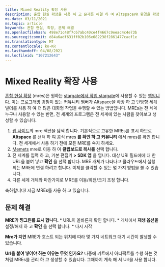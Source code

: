 ```yaml
---
title: Mixed Reality 확장 사용
description: 혼합 현실 확장을 사용 하 고 문제를 해결 하 여 AltspaceVR 환경을 확장 하 고 조정 하는 방법을 알아봅니다.
ms.date: 03/11/2021
ms.topic: article
keywords: 혼합 현실, 확장, 문제 해결
ms.openlocfilehash: 498e71c48f7c67abc40ce4f4667c9eeac4c4e73b
ms.sourcegitcommit: d84a6adf631ff02b106e682238f2861477caef1e
ms.translationtype: MT
ms.contentlocale: ko-KR
ms.lasthandoff: 04/08/2021
ms.locfileid: "107212643"
---
```

# <a name="using-a-mixed-reality-extension"></a>Mixed Reality 확장 사용

[혼합 현실 확장](https://developer.altvr.com/) (mres)은 원하는 [stargate에서 작업 stargate](https://account.altvr.com/mres/1152987031857529562)에 사용할 수 있는 [앱입니다.](https://account.altvr.com/mres/1173667287173955931) 이는 프로그래밍 경험이 있는 커뮤니티 멤버가 Altspace을 확장 하 고 단방향 세계 빌더를 사용 하 여 더 많은 대화형 작업을 수행할 수 있는 방법입니다. MREs는 전 세계 누구나 사용할 수 있는 반면, 전 세계의 프로그램은 전 세계에 있는 사람을 찾아보고 생성할 수 있습니다. 

1. [웹 사이트](https://account.altvr.com/mres)의 mre 섹션을 탐색 합니다. 기본적으로 고유한 MREs를 표시 하므로 **Altspace** 를 선택 하 여 공식 mres **를 확인 하 고 커뮤니티** 에서 mres를 확인 합니다. 전 세계에서 사용 하기 전에 모든 MRE를 숙지 하세요. 
2. [Memets](https://account.altvr.com/mres/1173667287173955931) mre로 이동 하 여 **클립보드로 복사를** 선택 합니다. 
3. 전 세계를 입력 하 고, 기본 편집기 **> SDK 앱** 을 엽니다. 대상 URI 필드에에 대 한 URL을 붙여 넣고 **확인** 을 선택 합니다. MRE 개체가 나타나고 클라우드에서 실행 되는 MRE에 연결 하려고 합니다. 이제를 클릭할 수 있는 몇 가지 방법을 볼 수 있습니다.
4. 다른 세계 개체와 마찬가지로 MRE를 이동/회전/크기 조정 합니다.

축하합니다! 지금 MREs를 사용 하 고 있습니다.

## <a name="troubleshooting"></a>문제 해결

**MRE가 찡그린를 표시 합니다.** 
    * URL이 올바른지 확인 합니다.
    * 개체에서 **재생 옵션을** 설정/해제 하 고 **확인** 을 선택 합니다.
    * 다시 시작

**Mre가 지연** MRE가 호스트 되는 위치에 따라 몇 가지 네트워크 대기 시간이 발생할 수 있습니다.

**Url을 붙여 넣어야 하는 이유는 무엇 인가요?**
나중에 키트에서 아티팩트를 수행 하는 것 처럼 MREs를 관리 하 고 생성할 수 있습니다. 그때까지 계속 해 서 Url을 사용 합니다.